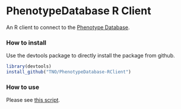 PhenotypeDatabase R Client
======

An R client to connect to the [Phenotype Database](https://github.com/PhenotypeFoundation/PhenotypeDatabase).

### How to install ##
Use the devtools package to directly install the package from github.
```R
library(devtools)
install_github("TNO/PhenotypeDatabase-RClient")
```

### How to use ###
Please see [this script](example.R).

